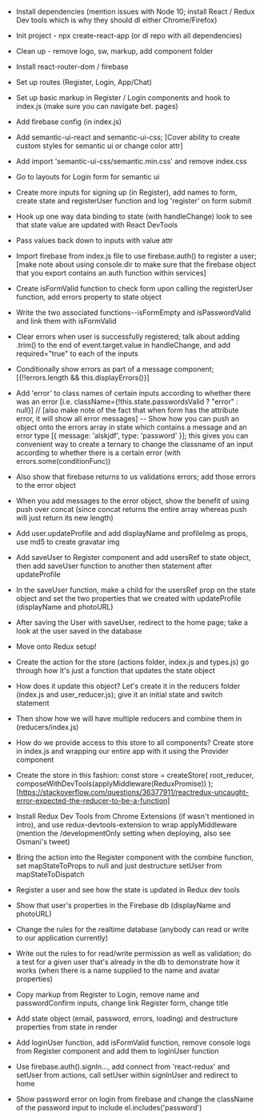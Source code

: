 - Install dependencies (mention issues with Node 10; install React / Redux Dev tools which is why they should dl either Chrome/Firefox)
- Init project - npx create-react-app (or dl repo with all dependencies)
- Clean up - remove logo, sw, markup, add component folder
- Install react-router-dom / firebase
- Set up routes (Register, Login, App/Chat)
- Set up basic markup in Register / Login components and hook to index.js (make sure you can navigate bet. pages)
- Add firebase config (in index.js)

- Add semantic-ui-react and semantic-ui-css; [Cover ability to create custom styles for semantic ui or change color attr]
- Add import 'semantic-ui-css/semantic.min.css' and remove index.css
- Go to layouts for Login form for semantic ui
- Create more inputs for signing up (in Register), add names to form, create state and registerUser function and log 'register' on form submit
- Hook up one way data binding to state (with handleChange) look to see that state value are updated with React DevTools
- Pass values back down to inputs with value attr
- Import firebase from index.js file to use firebase.auth() to register a user; [make note about using console.dir to make sure that the firebase object that you export contains an auth function within services]
- Create isFormValid function to check form upon calling the registerUser function, add errors property to state object
- Write the two associated functions--isFormEmpty and isPasswordValid and link them with isFormValid
- Clear errors when user is successfully registered; talk about adding .trim() to the end of event.target.value in handleChange, and add required="true" to each of the inputs
- Conditionally show errors as part of a message component; [{!!errors.length && this.displayErrors()}]
- Add 'error' to class names of certain inputs according to whether there was an error [i.e. className={!this.state.passwordsValid ? "error" : null}] // [also make note of the fact that when form has the attribute error, it will show all error messages]
  -- Show how you can push an object onto the errors array in state which contains a message and an error type [{ message: 'alskjdf', type: 'password' }]; this gives you can convenient way to create a ternary to change the classname of an input according to whether there is a certain error (with errors.some(conditionFunc))

- Also show that firebase returns to us validations errors; add those errors to the error object
- When you add messages to the error object, show the benefit of using push over concat (since concat returns the entire array whereas push will just return its new length)
- Add user.updateProfile and add displayName and profileImg as props, use md5 to create gravatar img
- Add saveUser to Register component and add usersRef to state object, then add saveUser function to another then statement after updateProfile
- In the saveUser function, make a child for the usersRef prop on the state object and set the two properties that we created with updateProfile (displayName and photoURL)
- After saving the User with saveUser, redirect to the home page; take a look at the user saved in the database

- Move onto Redux setup!
- Create the action for the store (actions folder, index.js and types.js) go through how it's just a function that updates the state object
- How does it update this object? Let's create it in the reducers folder (index.js and user_reducer.js); give it an initial state and switch statement
- Then show how we will have multiple reducers and combine them in (reducers/index.js)
- How do we provide access to this store to all components? Create store in index.js and wrapping our entire app with it using the Provider component
- Create the store in this fashion: const store = createStore(
  root_reducer,
  composeWithDevTools(applyMiddleware(ReduxPromise))
  );[https://stackoverflow.com/questions/36377911/reactredux-uncaught-error-expected-the-reducer-to-be-a-function]
- Install Redux Dev Tools from Chrome Extensions (if wasn't mentioned in intro), and use redux-devtools-extension to wrap applyMiddleware (mention the /developmentOnly setting when deploying, also see Osmani's tweet)
- Bring the action into the Register component with the combine function, set mapStateToProps to null and just destructure setUser from mapStateToDispatch
- Register a user and see how the state is updated in Redux dev tools
- Show that user's properties in the Firebase db (displayName and photoURL)

- Change the rules for the realtime database (anybody can read or write to our application currently)
- Write out the rules to for read/write permission as well as validation; do a test for a given user that's already in the db to demonstrate how it works (when there is a name supplied to the name and avatar properties)
- Copy markup from Register to Login, remove name and passwordConfirm inputs, change link Register form, change title
- Add state object (email, password, errors, loading) and destructure properties from state in render
- Add loginUser function, add isFormValid function, remove console logs from Register component and add them to loginUser function
- Use firebase.auth().signIn..., add connect from 'react-redux' and setUser from actions, call setUser within signInUser and redirect to home
- Show password error on login from firebase and change the className of the password input to include el.includes('password')
